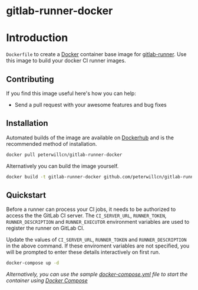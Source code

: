 # gitlab-runner-docker

# Introduction

`Dockerfile` to create a [Docker](https://www.docker.com/) container base image for [gitlab-runner](https://gitlab.com/gitlab-org/gitlab-ci-runner). Use this image to build your docker CI runner images.

## Contributing

If you find this image useful here's how you can help:

- Send a pull request with your awesome features and bug fixes

## Installation
Automated builds of the image are available on [Dockerhub](https://hub.docker.com/r/peterwillcn/gitlab-runner-docker) and is the recommended method of installation.

```bash
docker pull peterwillcn/gitlab-runner-docker
```
Alternatively you can build the image yourself.

```bash
docker build -t gitlab-runner-docker github.com/peterwillcn/gitlab-runner-docker
```

## Quickstart

Before a runner can process your CI jobs, it needs to be authorized to access the the GitLab CI server. The `CI_SERVER_URL`, `RUNNER_TOKEN`, `RUNNER_DESCRIPTION` and `RUNNER_EXECUTOR` environment variables are used to register the runner on GitLab CI.

Update the values of `CI_SERVER_URL`, `RUNNER_TOKEN` and `RUNNER_DESCRIPTION` in the above command. If these enviroment variables are not specified, you will be prompted to enter these details interactively on first run.

```bash
docker-compose up -d

```
*Alternatively, you can use the sample [docker-compose.yml](docker-compose.yml) file to start the container using [Docker Compose](https://docs.docker.com/compose/)*

